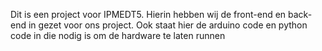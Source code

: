 Dit is een project voor IPMEDT5. Hierin hebben wij de front-end en back-end in gezet voor ons project. Ook staat hier de arduino code en python code in die nodig is om de hardware te laten runnen
